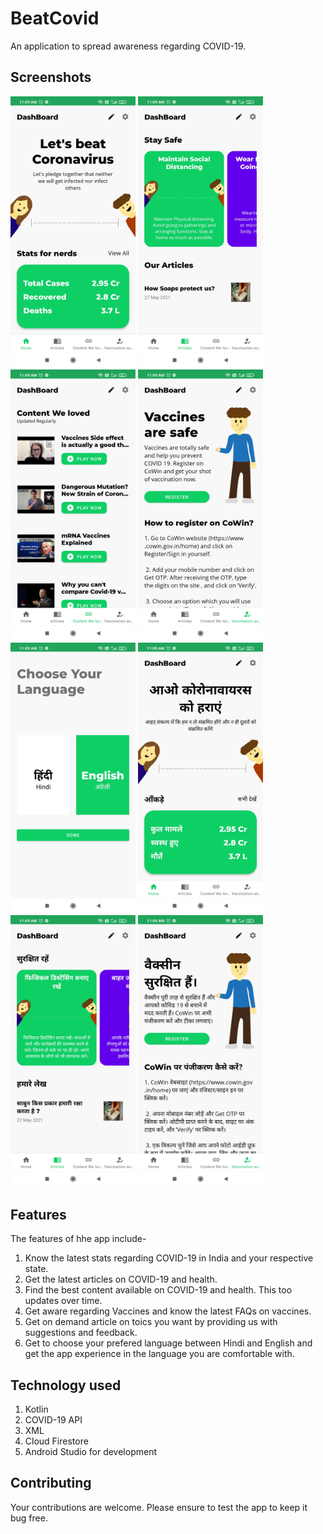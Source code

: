 # BeatCovid
An application to spread awareness regarding COVID-19.

## Screenshots
<img src = "/app/src/main/res/drawable/ss1.jpg" alt  = "Screenshot" width = "200px" style = "display: inline-block;"/>
<img src = "/app/src/main/res/drawable/ss2.jpg" alt  = "Screenshot" width = "200px"/>
<img src = "/app/src/main/res/drawable/ss3.jpg" alt  = "Screenshot" width = "200px"/>
<img src = "/app/src/main/res/drawable/ss4.jpg" alt  = "Screenshot" width = "200px"/>
<img src = "/app/src/main/res/drawable/ss5.jpg" alt  = "Screenshot" width = "200px"/>
<img src = "/app/src/main/res/drawable/ss6.jpg" alt  = "Screenshot" width = "200px"/>
<img src = "/app/src/main/res/drawable/ss7.jpg" alt  = "Screenshot" width = "200px"/>
<img src = "/app/src/main/res/drawable/ss8.jpg" alt  = "Screenshot" width = "200px"/>

## Features
The features of hhe app include-
1. Know the latest stats regarding COVID-19 in India and your respective state.
2. Get the latest articles on COVID-19 and health.
3. Find the best content available on COVID-19 and health. This too updates over time.
4. Get aware regarding Vaccines and know the latest FAQs on vaccines.
5. Get on demand article on toics you want by providing us with suggestions and feedback.
6. Get to choose your prefered language between Hindi and English and get the app experience in the language you are comfortable with.

## Technology used
1. Kotlin
2. COVID-19 API
3. XML
4. Cloud Firestore
5. Android Studio for development

## Contributing
Your contributions are welcome. Please ensure to test the app to keep it bug free.
